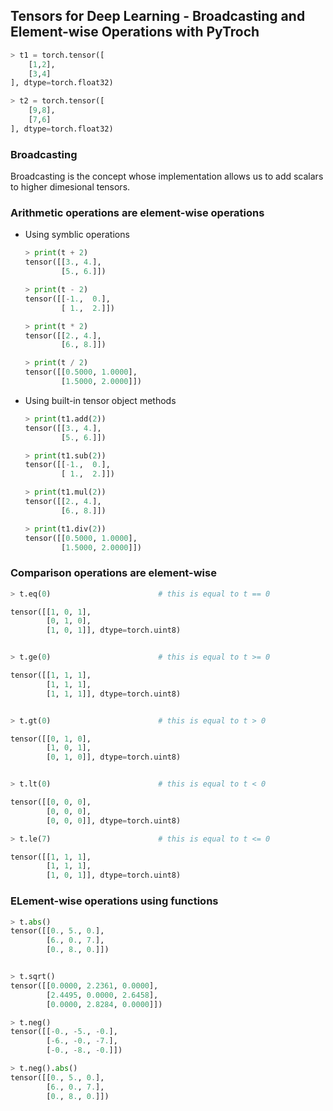 ## Tensors for Deep Learning - Broadcasting and Element-wise Operations with PyTroch

```python
> t1 = torch.tensor([
    [1,2],
    [3,4]
], dtype=torch.float32)

> t2 = torch.tensor([
    [9,8],
    [7,6]
], dtype=torch.float32)
```

### Broadcasting

Broadcasting is the concept whose implementation allows us to add scalars to higher dimesional tensors.

### Arithmetic operations are element-wise operations

- Using symblic operations

  ```python
  > print(t + 2)
  tensor([[3., 4.],
          [5., 6.]])
  
  > print(t - 2)
  tensor([[-1.,  0.],
          [ 1.,  2.]])
  
  > print(t * 2)
  tensor([[2., 4.],
          [6., 8.]])
  
  > print(t / 2)
  tensor([[0.5000, 1.0000],
          [1.5000, 2.0000]])
  ```

- Using built-in tensor object methods

  ```python
  > print(t1.add(2))
  tensor([[3., 4.],
          [5., 6.]])
  
  > print(t1.sub(2))
  tensor([[-1.,  0.],
          [ 1.,  2.]])
  
  > print(t1.mul(2))
  tensor([[2., 4.],
          [6., 8.]])
  
  > print(t1.div(2))
  tensor([[0.5000, 1.0000],
          [1.5000, 2.0000]])
  ```

### Comparison operations are element-wise

```python
> t.eq(0)                        # this is equal to t == 0

tensor([[1, 0, 1],
        [0, 1, 0],
        [1, 0, 1]], dtype=torch.uint8)


> t.ge(0)                        # this is equal to t >= 0

tensor([[1, 1, 1],
        [1, 1, 1],
        [1, 1, 1]], dtype=torch.uint8)


> t.gt(0)                        # this is equal to t > 0

tensor([[0, 1, 0],
        [1, 0, 1],
        [0, 1, 0]], dtype=torch.uint8)


> t.lt(0)                        # this is equal to t < 0

tensor([[0, 0, 0],
        [0, 0, 0],
        [0, 0, 0]], dtype=torch.uint8)

> t.le(7)                        # this is equal to t <= 0

tensor([[1, 1, 1],
        [1, 1, 1],
        [1, 0, 1]], dtype=torch.uint8)
```

### ELement-wise operations using functions

```python
> t.abs() 
tensor([[0., 5., 0.],
        [6., 0., 7.],
        [0., 8., 0.]])


> t.sqrt()
tensor([[0.0000, 2.2361, 0.0000],
        [2.4495, 0.0000, 2.6458],
        [0.0000, 2.8284, 0.0000]])

> t.neg()
tensor([[-0., -5., -0.],
        [-6., -0., -7.],
        [-0., -8., -0.]])

> t.neg().abs()
tensor([[0., 5., 0.],
        [6., 0., 7.],
        [0., 8., 0.]])
```
